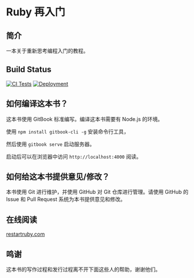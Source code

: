 # Ruby 再入门

## 简介

一本关于重新思考编程入门的教程。

## Build Status

[![CI Tests](https://github.com/dsh0416/ruby-relearning/workflows/tests/badge.svg)](https://github.com/dsh0416/ruby-relearning/actions?query=workflow%3Atests)
[![Deployment](https://github.com/dsh0416/ruby-relearning/workflows/deploy/badge.svg)](https://github.com/dsh0416/ruby-relearning/actions?query=workflow%3Adeploy)

## 如何编译这本书？

这本书使用 GitBook 标准编写。编译这本书需要有 Node.js 的环境。

使用 `npm install gitbook-cli -g` 安装命令行工具，

然后使用 `gitbook serve` 启动服务器。

启动后可以在浏览器中访问 `http://localhost:4000` 阅读。

## 如何给这本书提供意见/修改？

本书使用 Git 进行维护，并使用 GitHub 对 Git 仓库进行管理。请使用 GitHub 的 Issue 和 Pull Request 系统为本书提供意见和修改。

## 在线阅读

[restartruby.com](https://restartruby.com)

## 鸣谢

这本书的写作过程和发行过程离不开下面这些人的帮助，谢谢他们。
